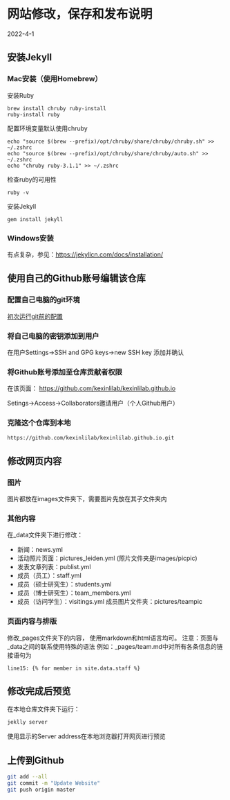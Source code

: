# 网站修改，保存和发布说明

2022-4-1

## 安装Jekyll

### Mac安装（使用Homebrew）

安装Ruby
```
brew install chruby ruby-install
ruby-install ruby
```

配置环境变量默认使用chruby
```
echo "source $(brew --prefix)/opt/chruby/share/chruby/chruby.sh" >> ~/.zshrc
echo "source $(brew --prefix)/opt/chruby/share/chruby/auto.sh" >> ~/.zshrc
echo "chruby ruby-3.1.1" >> ~/.zshrc
```

检查ruby的可用性
```
ruby -v
```

安装Jekyll
```
gem install jekyll
```

### Windows安装
有点复杂，参见：https://jekyllcn.com/docs/installation/

## 使用自己的Github账号编辑该仓库

### 配置自己电脑的git环境
[初次运行git前的配置](https://git-scm.com/book/zh/v2/%E8%B5%B7%E6%AD%A5-%E5%88%9D%E6%AC%A1%E8%BF%90%E8%A1%8C-Git-%E5%89%8D%E7%9A%84%E9%85%8D%E7%BD%AE)

### 将自己电脑的密钥添加到用户
在用户Settings->SSH and GPG keys->new SSH key
添加并确认

### 将Github账号添加至仓库贡献者权限
在该页面：
https://github.com/kexinlilab/kexinlilab.github.io

Setings->Access->Collaborators邀请用户（个人Github用户）

### 克隆这个仓库到本地

```sh
https://github.com/kexinlilab/kexinlilab.github.io.git
```

## 修改网页内容

### 图片
图片都放在images文件夹下，需要图片先放在其子文件夹内

### 其他内容
在_data文件夹下进行修改：
- 新闻：news.yml
- 活动照片页面：pictures_leiden.yml (照片文件夹是images/picpic)
- 发表文章列表：publist.yml
- 成员（员工）：staff.yml
- 成员（硕士研究生）：students.yml
- 成员（博士研究生）：team_members.yml
- 成员（访问学生）：visitings.yml
成员图片文件夹：pictures/teampic

### 页面内容与排版
修改_pages文件夹下的内容， 使用markdown和html语言均可。
注意：页面与_data之间的联系使用特殊的语法
例如：_pages/team.md中对所有各条信息的链接语句为
```
line15: {% for member in site.data.staff %}
```

## 修改完成后预览
在本地仓库文件夹下运行：
```sh
jeklly server
```

使用显示的Server address在本地浏览器打开网页进行预览

## 上传到Github

```sh
git add --all
git commit -m "Update Website"
git push origin master
```
